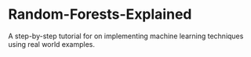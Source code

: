 # Random-Forests-Explained
A step-by-step tutorial for on implementing machine learning techniques using real world examples. 
